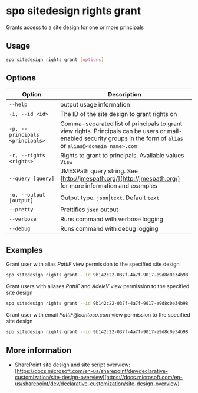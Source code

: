 # spo sitedesign rights grant

Grants access to a site design for one or more principals

## Usage

```sh
spo sitedesign rights grant [options]
```

## Options

Option|Description
------|-----------
`--help`|output usage information
`-i, --id <id>`|The ID of the site design to grant rights on
`-p, --principals <principals>`|Comma-separated list of principals to grant view rights. Principals can be users or mail-enabled security groups in the form of `alias` or `alias@<domain name>.com`
`-r, --rights <rights>`|Rights to grant to principals. Available values `View`
`--query [query]`|JMESPath query string. See [http://jmespath.org/](http://jmespath.org/) for more information and examples
`-o, --output [output]`|Output type. `json`&#x7c;`text`. Default `text`
`--pretty`|Prettifies `json` output
`--verbose`|Runs command with verbose logging
`--debug`|Runs command with debug logging

## Examples

Grant user with alias _PattiF_ view permission to the specified site design

```sh
spo sitedesign rights grant --id 9b142c22-037f-4a7f-9017-e9d8c0e34b98 --principals PattiF --rights View
```

Grant users with aliases _PattiF_ and _AdeleV_ view permission to the specified site design

```sh
spo sitedesign rights grant --id 9b142c22-037f-4a7f-9017-e9d8c0e34b98 --principals "PattiF,AdeleV" --rights View
```

Grant user with email _PattiF@contoso.com_ view permission to the specified site design

```sh
spo sitedesign rights grant --id 9b142c22-037f-4a7f-9017-e9d8c0e34b98 --principals PattiF@contoso.com --rights View
```

## More information

- SharePoint site design and site script overview: [https://docs.microsoft.com/en-us/sharepoint/dev/declarative-customization/site-design-overview](https://docs.microsoft.com/en-us/sharepoint/dev/declarative-customization/site-design-overview)
